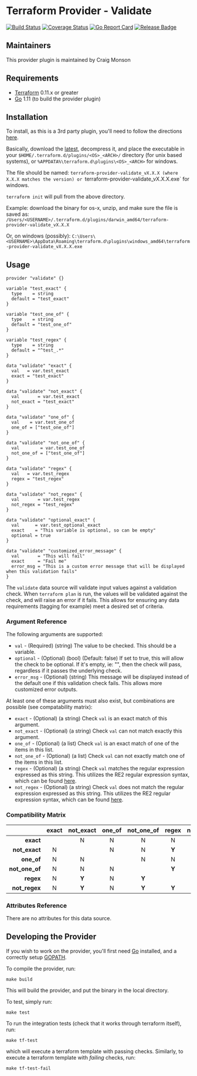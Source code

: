 # Terraform Provider - Validate
[![Build Status](https://travis-ci.com/craigmonson/terraform-provider-validate.svg?branch=master)](https://travis-ci.com/craigmonson/terraform-provider-validate) [![Coverage Status](https://coveralls.io/repos/github/craigmonson/terraform-provider-validate/badge.svg?branch=master)](https://coveralls.io/github/craigmonson/terraform-provider-validate?branch=master) [![Go Report Card](https://goreportcard.com/badge/github.com/craigmonson/terraform-provider-validate)](https://goreportcard.com/report/github.com/craigmonson/terraform-provider-validate) [![Release Badge](https://img.shields.io/github/release/craigmonson/terraform-provider-validate.svg)](https://github.com/craigmonson/terraform-provider-validate/releases/latest)

## Maintainers

This provider plugin is maintained by Craig Monson

## Requirements

  * [Terraform](https://www.terraform.io/downloads.html) 0.11.x or greater
  * [Go](https://golang.org/doc/install) 1.11 (to build the provider plugin)

## Installation

To install, as this is a 3rd party plugin, you'll need to follow the directions
[here](https://www.terraform.io/docs/configuration/providers.html#third-party-plugins).

Basically, download the [latest](https://github.com/craigmonson/terraform-provider-validate/releases/latest), decompress it, and place the executable in your
`$HOME/.terraform.d/plugins/<OS>_<ARCH>/` directory (for unix based systems), or `%APPDATA%\terraform.d\plugins\<OS>_<ARCH>` for windows.

The file should be named: `terraform-provider-validate_vX.X.X (where X.X.X matches the version) or `terraform-provider-validate_vX.X.X.exe` for windows.

`terraform init` will pull from the above directory.

Example: 
download the binary for os-x, unzip, and make sure the file is saved as:
`/Users/<USERNAME>/.terraform.d/plugins/darwin_amd64/terraform-provider-validate_vX.X.X`

Or, on windows (possibly):
`C:\Users\<USERNAME>\AppData\Roaming\terraform.d\plugins\windows_amd64\terraform-provider-validate_vX.X.X.exe`

## Usage

```hcl
provider "validate" {}

variable "test_exact" {
  type    = string
  default = "test_exact"
}

variable "test_one_of" {
  type    = string
  default = "test_one_of"
}

variable "test_regex" {
  type    = string
  default = "^test_.*"
}

data "validate" "exact" {
  val   = var.test_exact
  exact = "test_exact"
}

data "validate" "not_exact" {
  val       = var.test_exact
  not_exact = "test_exact"
}

data "validate" "one_of" {
  val    = var.test_one_of
  one_of = ["test_one_of"]
}

data "validate" "not_one_of" {
  val        = var.test_one_of
  not_one_of = ["test_one_of"]
}

data "validate" "regex" {
  val   = var.test_regex
  regex = "test_regex"
}

data "validate" "not_regex" {
  val       = var.test_regex
  not_regex = "test_regex"
}

data "validate" "optional_exact" {
  val      = var.test_optional_exact
  exact    = "This variable is optional, so can be empty"
  optional = true
}

data "validate" "customized_error_message" {
  val       = "This will fail"
  exact     = "Fail me"
  error_msg = "This is a custom error message that will be displayed when this validation fails"
}
```

The `validate` data source will validate input values against a validation check.  When
`terraform plan` is run, the values will be validated against the check, and will raise
an error if it fails.  This allows for ensuring any data requirements (tagging for
example) meet a desired set of criteria.

### Argument Reference

The following arguments are supported:

  * `val` - (Required) (string) The value to be checked.  This should be a variable.
  * `optional` - (Optional) (bool) (Default: false) If set to true, this will allow the check to be optional.  If it's empty, ie: "", then the check will pass, regardless if it passes the underlying check.
  * `error_msg` - (Optional) (string) This message will be displayed instead of the default one if this validation check fails.  This allows more customized error outputs.

At least one of these arguments must also exist, but combinations are possible (see compatability matrix):

  * `exact` - (Optional) (a string) Check `val` is an exact match of this argument.
  * `not_exact` - (Optional) (a string) Check `val` can not match exactly this argument.
  * `one_of` - (Optional) (a list) Check `val` is an exact match of one of the items in this list.
  * `not_one_of` - (Optional) (a list) Check `val` can not exactly match one of the items in this list.
  * `regex` - (Optional) (a string) Check `val` matches the regular expression expressed as this string.  This utilizes the RE2 regular expression syntax, which can be found [here](https://golang.org/s/re2syntax).
  * `not_regex` - (Optional) (a string) Check `val` does not match the regular expression expressed as this string.  This utilizes the RE2 regular expression syntax, which can be found [here](https://golang.org/s/re2syntax).

### Compatibility Matrix

|                  | exact | not\_exact | one\_of | not\_one\_of | regex | not\_regex |
|-----------------:|:-----:|:----------:|:-------:|:------------:|:-----:|:----------:|
| **exact**        |       |      N     |    N    |      N       |   N   |     N      |
| **not\_exact**   |   N   |            |    N    |      N       | **Y** |   **Y**    |
| **one\_of**      |   N   |      N     |         |      N       |   N   |     N      |
| **not\_one\_of** |   N   |      N     |    N    |              | **Y** |   **Y**    |
| **regex**        |   N   |    **Y**   |    N    |    **Y**     |       |   **Y**    |
| **not\_regex**   |   N   |    **Y**   |    N    |    **Y**     | **Y** |            |


### Attributes Reference

There are no attributes for this data source.

## Developing the Provider

If you wish to work on the provider, you'll first need [Go](http://www.golang.org/)
installed, and a correctly setup [GOPATH](https://golang.org/doc/code.html#GOPATH).

To compile the provider, run:
```
make build
```
This will build the provider, and put the binary in the local directory.

To test, simply run:
```
make test
```

To run the integration tests (check that it works through terraform itself), run:
```
make tf-test
```
which will execute a terraform template with passing checks.  Similarly, to execute a
terraform template with _failing_ checks, run:
```
make tf-test-fail
````

